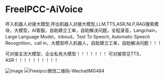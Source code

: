 # FreeIPCC-AiVoice
呼入机器人对接大模型,呼出机器人对接大模型,LLM,TTS,ASR,NLP,RAG搜索模块，大模型，AI客服，自助建立工单，自助解决问题，全程录音，Langchain，Large Language Model，inboud，Text To Speech, Automatic Speech Recognition，call in，大模型呼入机器人，自助建立工单，自助解决问题！！！

可对接主流大模型，企业私有大模型！！！！！！！
可对接常见TTS，ASR！！！！！！！！！！
 
![image](https://github.com/user-attachments/assets/96c03071-ee60-4adf-a4c4-8cba0cf3c38a)
![Freeipcc微信二维码-WechatIMG484](https://github.com/user-attachments/assets/94b18a56-cc10-4ec7-a960-098b715c18fb)




